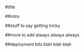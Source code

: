 #title

##intro

##stuff to say
getting tricky

##more to add
always always always

##deployment bits
blah blah blah